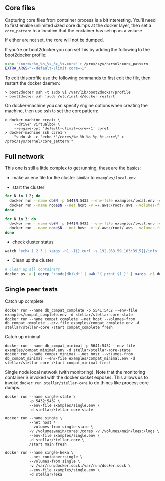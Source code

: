## Core files

Capturing core files from container process is a bit interesting. You'll need to first enable unlimited sized core dumps at the docker layer, then set a `core_pattern` to a location that the container has set up as a volume.

If either are not set, the core will not be dumped.

If you're on boot2docker you can set this by adding the following to the boot2docker profile:

```sh
echo '/cores/%e_%h_%s_%p_%t.core' > /proc/sys/kernel/core_pattern
EXTRA_ARGS="--default-ulimit core=-1"
```

To edit this profile use the following commands to first edit the file, then restart the docker daemon:

```console
> boot2docker ssh -t sudo vi /var/lib/boot2docker/profile
> boot2docker ssh 'sudo /etc/init.d/docker restart'
```

On docker-machine you can specify engine options when creating the machine, then use ssh to set the core pattern:

```console
> docker-machine create \
    --driver virtualbox \
    --engine-opt 'default-ulimit=core=-1' core1
> docker-machine ssh core1 \
    "sudo sh -c 'echo \"/cores/%e_%h_%s_%p_%t.core\" > /proc/sys/kernel/core_pattern'"
```

## Full network

This one is still a little complex to get running, these are the basics:

* make an env file for the cluster similar to `examples/local.env`

* start the cluster

```sh
for N in 1 2; do
  docker run --name db$N -p 544$N:5432 --env-file examples/local.env -d stellar/stellar-core-state
  docker run --name node$N --net host -v ~/.aws:/root/.aws --volumes-from db$N --env-file examples/local.env -d stellar/stellar-core /start node$N fresh forcescp
done

for N in 3; do
  docker run --name db$N -p 544$N:5432 --env-file examples/local.env -d stellar/stellar-core-state
  docker run --name node$N --net host -v ~/.aws:/root/.aws --volumes-from db$N --env-file examples/local.env -d stellar/stellar-core /start node$N fresh
done
```

* check cluster status

```sh
watch 'echo 1 2 3 | xargs -n1 -I{} curl -s 192.168.59.103:3915{}/info'
```

* Clean up the cluster

```sh
# Clean up all containers
docker ps -a | egrep '(node|db)\d+' | awk '{ print $1 }' | xargs -n1 docker rm -f -v
```

## Single peer tests

Catch up complete

```
docker run --name db_compat_complete -p 5541:5432 --env-file examples/compat_complete.env -d stellar/stellar-core-state
docker run --name compat_complete --net host --volumes-from db_compat_complete --env-file examples/compat_complete.env -d stellar/stellar-core /start compat_complete fresh
```

Catch up minimal

```
docker run --name db_compat_minimal -p 5641:5432 --env-file examples/compat_minimal.env -d stellar/stellar-core-state
docker run --name compat_minimal --net host --volumes-from db_compat_minimal --env-file examples/compat_minimal.env -d stellar/stellar-core /start compat_minimal fresh
```

Single node local network (with monitoring). Note that the monitoring container is invoked with the docker socket exposed. This allows us to invoke `docker run stellar/stellar-core` to do things like process core dumps.

```
docker run --name single-state \
           -p 5432:5432 \
           --env-file examples/single.env \
           -d stellar/stellar-core-state

docker run --name single \
           --net host \
           --volumes-from single-state \
           -v /volumes/main/cores:/cores -v /volumes/main/logs:/logs \
           --env-file examples/single.env \
           -d stellar/stellar-core \
           /start main fresh

docker run --name single-heka \
           --net container:single \
           --volumes-from single \
           -v /var/run/docker.sock:/var/run/docker.sock \
           --env-file examples/single.env \
           -d stellar/heka
```
